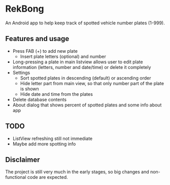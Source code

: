 # RekBong

An Android app to help keep track of spotted vehicle number plates (1-999).

## Features and usage

- Press FAB (+) to add new plate
    - Insert plate letters (optional) and number
- Long-pressing a plate in main listview allows user to edit plate
  information (letters, number and date/time) or delete it completely
- Settings
    - Sort spotted plates in descending (default) or ascending order
    - Hide letter part from main view, so that only number part of the plate
      is shown
    - Hide date and time from the plates
- Delete database contents
- About dialog that shows percent of spotted plates and some info about app

## TODO

- ListView refreshing still not immediate
- Maybe add more spotting info

## Disclaimer

The project is still very much in the early stages, so big changes and
non-functional code are expected.

